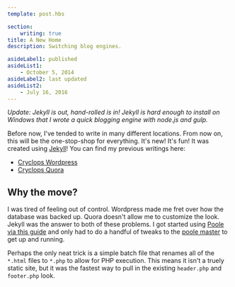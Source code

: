 ```yaml
---
template: post.hbs

section:
    writing: true
title: A New Home
description: Switching blog engines.

asideLabel1: published
asideList1:
    - October 5, 2014
asideLabel2: last updated
asideList2:
    - July 16, 2016
---
```


*Update: Jekyll is out, hand-rolled is in! Jekyll is hard enough to install on Windows that I wrote a quick blogging engine with node.js and gulp.*

Before now, I've tended to write in many different locations. From now on, this will be the one-stop-shop for everything. It's new! It's fun! It was created using [Jekyll](http://jekyllrb.com/)! You can find my previous writings here:

* [Cryclops Wordpress](http://cryclops.com/)
* [Cryclops Quora](http://cryclops.quora.com/)

## Why the move?

I was tired of feeling out of control. Wordpress made me fret over how the database was backed up. Quora doesn't allow me to customize the look. Jekyll was the answer to both of these problems. I got started using [Poole via this guide](http://joshualande.com/jekyll-github-pages-poole/) and only had to do a handful of tweaks to the [poole master](https://github.com/poole/poole) to get up and running.

Perhaps the only neat trick is a simple batch file that renames all of the `*.html` files to `*.php` to allow for PHP execution. This means it isn't a truely static site, but it was the fastest way to pull in the existing `header.php` and `footer.php` look.
